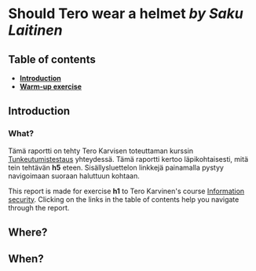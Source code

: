 # Should Tero wear a helmet _by Saku Laitinen_

## Table of contents

- **[Introduction](https://github.com/KebabGarva/Tunkeutumistestaus2024-bgu248/edit/main/h5.md#johdanto)**
- **[Warm-up exercise](https://github.com/KebabGarva/Tunkeutumistestaus2024-bgu248/blob/main/h5.md#Lämmittelytehtävä)**

## Introduction

### What?

Tämä raportti on tehty Tero Karvisen toteuttaman kurssin [Tunkeutumistestaus](https://terokarvinen.com/2024/eettinen-hakkerointi-2024/) yhteydessä.
Tämä raportti kertoo läpikohtaisesti, mitä tein tehtävän **h5** eteen.
Sisällysluettelon linkkejä painamalla pystyy navigoimaan suoraan haluttuun kohtaan.

This report is made for exercise **h1** to Tero Karvinen's course [Information security](https://terokarvinen.com/information-security/). Clicking on the links in the table of contents help you navigate through the report.

## Where?

## When?
